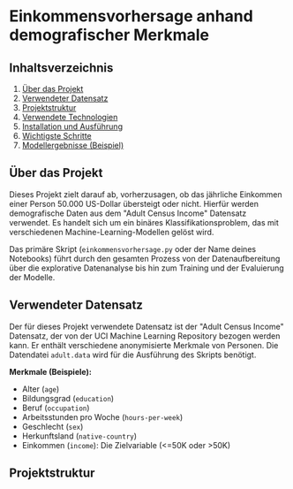 # Einkommensvorhersage anhand demografischer Merkmale

## Inhaltsverzeichnis
1. [Über das Projekt](#über-das-projekt)
2. [Verwendeter Datensatz](#verwendeter-datensatz)
3. [Projektstruktur](#projektstruktur)
4. [Verwendete Technologien](#verwendete-technologien)
5. [Installation und Ausführung](#installation-und-ausführung)
6. [Wichtigste Schritte](#wichtigste-schritte)
7. [Modellergebnisse (Beispiel)](#modellergebnisse-beispiel)

## Über das Projekt

Dieses Projekt zielt darauf ab, vorherzusagen, ob das jährliche Einkommen einer Person 50.000 US-Dollar übersteigt oder nicht. Hierfür werden demografische Daten aus dem "Adult Census Income" Datensatz verwendet. Es handelt sich um ein binäres Klassifikationsproblem, das mit verschiedenen Machine-Learning-Modellen gelöst wird.

Das primäre Skript (`einkommensvorhersage.py` oder der Name deines Notebooks) führt durch den gesamten Prozess von der Datenaufbereitung über die explorative Datenanalyse bis hin zum Training und der Evaluierung der Modelle.

## Verwendeter Datensatz

Der für dieses Projekt verwendete Datensatz ist der "Adult Census Income" Datensatz, der von der UCI Machine Learning Repository bezogen werden kann. Er enthält verschiedene anonymisierte Merkmale von Personen.
Die Datendatei `adult.data` wird für die Ausführung des Skripts benötigt.

**Merkmale (Beispiele):**
* Alter (`age`)
* Bildungsgrad (`education`)
* Beruf (`occupation`)
* Arbeitsstunden pro Woche (`hours-per-week`)
* Geschlecht (`sex`)
* Herkunftsland (`native-country`)
* Einkommen (`income`): Die Zielvariable (<=50K oder >50K)

## Projektstruktur
